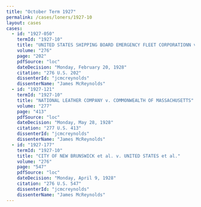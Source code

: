 ```yaml
---
title: "October Term 1927"
permalink: /cases/loners/1927-10
layout: cases
cases:
  - id: "1927-050"
    termId: "1927-10"
    title: "UNITED STATES SHIPPING BOARD EMERGENCY FLEET CORPORATIONN v. ROSENBERG BROTHERS & COMPANY"
    volume: "276"
    page: "202"
    pdfSource: "loc"
    dateDecision: "Monday, February 20, 1928"
    citation: "276 U.S. 202"
    dissenterId: "jcmcreynolds"
    dissenterName: "James McReynolds"
  - id: "1927-121"
    termId: "1927-10"
    title: "NATIONAL LEATHER COMPANY v. COMMONWEALTH OF MASSACHUSETTS"
    volume: "277"
    page: "413"
    pdfSource: "loc"
    dateDecision: "Monday, May 28, 1928"
    citation: "277 U.S. 413"
    dissenterId: "jcmcreynolds"
    dissenterName: "James McReynolds"
  - id: "1927-177"
    termId: "1927-10"
    title: "CITY OF NEW BRUNSWICK et al. v. UNITED STATES et al."
    volume: "276"
    page: "547"
    pdfSource: "loc"
    dateDecision: "Monday, April 9, 1928"
    citation: "276 U.S. 547"
    dissenterId: "jcmcreynolds"
    dissenterName: "James McReynolds"
---
```

